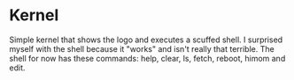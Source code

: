 # Kernel


Simple kernel that shows the logo and executes a scuffed shell. I surprised myself with the shell because it "works" and isn't really that terrible. The shell for now has these commands: help, clear, ls, fetch, reboot, himom and edit.
